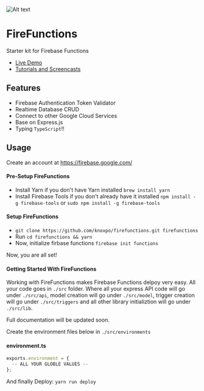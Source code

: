![Alt text](https://firebasestorage.googleapis.com/v0/b/knoxpo-60263.appspot.com/o/public%2Ffcees6.png?alt=media&token=57965f2f-280f-4e57-a010-26b5a6220046 "FireFunctions")

# FireFunctions
Starter kit for Firebase Functions

- [Live Demo](https://us-central1-firefunctions-7a16e.cloudfunctions.net/api/)
- [Tutorials and Screencasts](https://medium.com/knoxpo)

## Features

- Firebase Authentication Token Validator
- Realtime Database CRUD
- Connect to other Google Cloud Services
- Base on Express.js
- Typing `TypeScript`!! 

## Usage

Create an account at https://firebase.google.com/

#### Pre-Setup FireFunctions
- Install Yarn if you don't have Yarn installed `brew install yarn`
- Install Firebase Tools if you don't already have it installed 
  `npm install -g firebase-tools` or `sudo npm install -g firebase-tools`

#### Setup FireFunctions
- `git clone https://github.com/knoxpo/firefunctions.git firefunctions`
- Run `cd firefunctions && yarn`
- Now, initialize firbase functions `firebase init functions`

Now, you are all set!

#### Getting Started With FireFunctions
Working with FireFunctions makes Firebase Functions delpoy very easy. All your code goes in `./src` folder. Where all your express API code will go under `./src/api`, model creation will go under `./src/model`, trigger creation will go under `./src/triggers` and all other library initializtion will go under `./src/lib`.   

Full documentation will be updated soon.

Create the environment files below in `./src/environments`

#### environment.ts
```javascript
exports.environment = {
  -- ALL YOUR GLOBLE VALUES --
};
```

And finally Deploy: `yarn run deploy`

